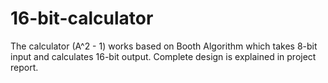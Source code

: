 # 16-bit-calculator
The calculator (A^2 - 1) works based on Booth Algorithm which takes 8-bit input and calculates 16-bit output. Complete design is explained in project report.
